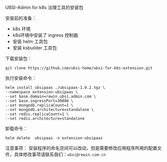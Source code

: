 UBSI-Admin for k8s 治理工具的安装包

安装前的准备：

- k8s 环境
- k8s环境中安装了 ingress 控制器
- 安装 helm 工具包
- 安装 ksbuilder 工具包

下载安装包：

`git clone https://github.com/ubsi-home/ubsi-for-k8s-extension.git`

执行安装命令：

  ```
  helm install ubsipaas ./ubsipaas-1.0.2.tgz \
  --namespace extension-ubsipaas \
  --set base.domain=rewin.ubsi.admin.com \
  --set base.ingressPort=30888 \
  --set mongodb.replicaCount=1 \
  --set mongodb.architecture=standalone \
  --set redis.replicaCount=1 \
  --set redis.architecture=standalone
  ```
卸载命令：
  ```
  helm delete  ubsipaas -n extension-ubsipaas

  ```
注意事项：
   安装程序的命名空间可以改动，但是需要修改应用程序所用的配置文件，具体修改事项请联系我们：`ubsi@rewin.com.cn`



